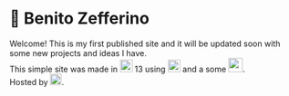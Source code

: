 # :mage: Benito Zefferino

Welcome! This is my first published site and it will be updated soon with some new projects and ideas I have. 
</br>
This simple site was made in <img src="https://seeklogo.com/images/A/angular-logo-B76B1CDE98-seeklogo.com.png" height="22"> 13 using <img src="https://upload.wikimedia.org/wikipedia/commons/thumb/4/4c/Typescript_logo_2020.svg/512px-Typescript_logo_2020.svg.png?20210506173343" height="22"> and a some <img src="https://upload.wikimedia.org/wikipedia/commons/thumb/9/96/Sass_Logo_Color.svg/512px-Sass_Logo_Color.svg.png?20150315202757" height="25">.
<br>
Hosted by <img src="https://www.netlify.com/v3/img/components/full-logo-dark.svg" height="20">.
